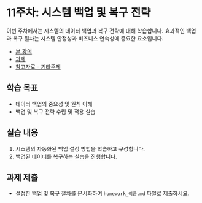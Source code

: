# 11주차: 시스템 백업 및 복구 전략

이번 주차에서는 시스템의 데이터 백업과 복구 전략에 대해 학습합니다. 효과적인 백업과 복구 절차는 시스템 안정성과 비즈니스 연속성에 중요한 요소입니다.

- [본 강의](./lesson.md)
- [과제](./homework.md)
- [참고자료 - 기타주제](./subtopic.md)

## 학습 목표
- 데이터 백업의 중요성 및 원칙 이해
- 백업 및 복구 전략 수립 및 적용 실습

## 실습 내용
1. 시스템의 자동화된 백업 설정 방법을 학습하고 구성합니다.
2. 백업된 데이터를 복구하는 실습을 진행합니다.

## 과제 제출
- 설정한 백업 및 복구 절차를 문서화하여 `homework_이름.md` 파일로 제출하세요.
